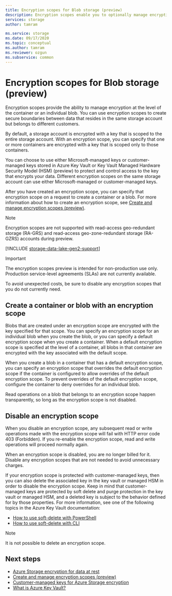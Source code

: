 ```yaml
---
title: Encryption scopes for Blob storage (preview)
description: Encryption scopes enable you to optionally manage encryption at the level of the container or an individual blob. You can use encryption scopes to create secure boundaries between data that resides in the same storage account but belongs to different customers.
services: storage
author: tamram

ms.service: storage
ms.date: 09/17/2020
ms.topic: conceptual
ms.author: tamram
ms.reviewer: ozgun
ms.subservice: common
---
```


# Encryption scopes for Blob storage (preview)

Encryption scopes provide the ability to manage encryption at the level of the container or an individual blob. You can use encryption scopes to create secure boundaries between data that resides in the same storage account but belongs to different customers.

By default, a storage account is encrypted with a key that is scoped to the entire storage account. With an encryption scope, you can specify that one or more containers are encrypted with a key that is scoped only to those containers.

You can choose to use either Microsoft-managed keys or customer-managed keys stored in Azure Key Vault or Key Vault Managed Hardware Security Model (HSM) (preview) to protect and control access to the key that encrypts your data. Different encryption scopes on the same storage account can use either Microsoft-managed or customer-managed keys.

After you have created an encryption scope, you can specify that encryption scope on a request to create a container or a blob. For more information about how to create an encryption scope, see [Create and manage encryption scopes (preview)](../blobs/encryption-scope-manage.md).

> [!NOTE]
> Encryption scopes are not supported with read-access geo-redundant storage (RA-GRS) and read-access geo-zone-redundant storage (RA-GZRS) accounts during preview.

[!INCLUDE [storage-data-lake-gen2-support](../../../includes/storage-data-lake-gen2-support.md)]

> [!IMPORTANT]
> The encryption scopes preview is intended for non-production use only. Production service-level agreements (SLAs) are not currently available.
>
> To avoid unexpected costs, be sure to disable any encryption scopes that you do not currently need.

## Create a container or blob with an encryption scope

Blobs that are created under an encryption scope are encrypted with the key specified for that scope. You can specify an encryption scope for an individual blob when you create the blob, or you can specify a default encryption scope when you create a container. When a default encryption scope is specified at the level of a container, all blobs in that container are encrypted with the key associated with the default scope.

When you create a blob in a container that has a default encryption scope, you can specify an encryption scope that overrides the default encryption scope if the container is configured to allow overrides of the default encryption scope. To prevent overrides of the default encryption scope, configure the container to deny overrides for an individual blob.

Read operations on a blob that belongs to an encryption scope happen transparently, so long as the encryption scope is not disabled.

## Disable an encryption scope

When you disable an encryption scope, any subsequent read or write operations made with the encryption scope will fail with HTTP error code 403 (Forbidden). If you re-enable the encryption scope, read and write operations will proceed normally again.

When an encryption scope is disabled, you are no longer billed for it. Disable any encryption scopes that are not needed to avoid unnecessary charges.

If your encryption scope is protected with customer-managed keys, then you can also delete the associated key in the key vault or managed HSM in order to disable the encryption scope. Keep in mind that customer-managed keys are protected by soft delete and purge protection in the key vault or managed HSM, and a deleted key is subject to the behavior defined for by those properties. For more information, see one of the following topics in the Azure Key Vault documentation:

- [How to use soft-delete with PowerShell](../../key-vault/general/soft-delete-powershell.md)
- [How to use soft-delete with CLI](../../key-vault/general/soft-delete-cli.md)

> [!NOTE]
> It is not possible to delete an encryption scope.

## Next steps

- [Azure Storage encryption for data at rest](../common/storage-service-encryption.md)
- [Create and manage encryption scopes (preview)](encryption-scope-manage.md)
- [Customer-managed keys for Azure Storage encryption](customer-managed-keys-overview.md)
- [What is Azure Key Vault?](../../key-vault/general/overview.md)
